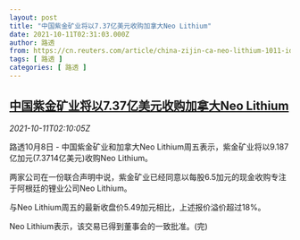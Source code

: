 ```yaml
---
layout: post
title: "中国紫金矿业将以7.37亿美元收购加拿大Neo Lithium"
date: 2021-10-11T02:31:03.000Z
author: 路透
from: https://cn.reuters.com/article/china-zijin-ca-neo-lithium-1011-idCNKBS2H104Q
tags: [ 路透 ]
categories: [ 路透 ]
---
```

<!--1633919463000-->
[中国紫金矿业将以7.37亿美元收购加拿大Neo Lithium](https://cn.reuters.com/article/china-zijin-ca-neo-lithium-1011-idCNKBS2H104Q)
------

<div>
<div><i>2021-10-11T02:10:05Z</i></div><p>路透10月8日 - 中国紫金矿业和加拿大Neo Lithium周五表示，紫金矿业将以9.187亿加元(7.3714亿美元)收购Neo Lithium。</p><p>两家公司在一份联合声明中说，紫金矿业已经同意以每股6.5加元的现金收购专注于阿根廷的锂业公司Neo Lithium。</p><p>与Neo Lithium周五的最新收盘价5.49加元相比，上述报价溢价超过18%。</p><p>Neo Lithium表示，该交易已得到董事会的一致批准。(完)</p>
</div>
